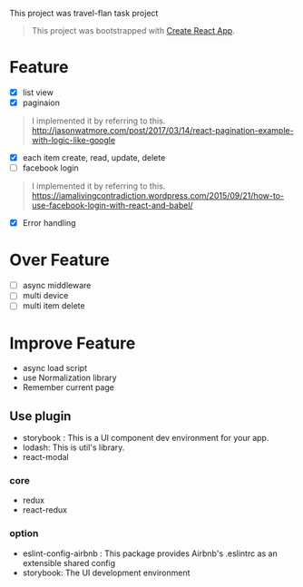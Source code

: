 
This project was travel-flan task project
>This project was bootstrapped with [Create React App](https://github.com/facebookincubator/create-react-app).

# Feature

- [x] list view
- [x] paginaion
>I implemented it by referring to this. http://jasonwatmore.com/post/2017/03/14/react-pagination-example-with-logic-like-google
- [x] each item create, read, update, delete
- [ ] facebook login
>I implemented it by referring to this. https://iamalivingcontradiction.wordpress.com/2015/09/21/how-to-use-facebook-login-with-react-and-babel/
- [x] Error handling

# Over Feature
- [ ] async middleware
- [ ] multi device
- [ ] multi item delete

# Improve Feature
- async load script
- use Normalization library
- Remember current page

## Use plugin
- storybook : This is a UI component dev environment for your app.
- lodash: This is util's library.
- react-modal

### core
- redux
- react-redux

### option
- eslint-config-airbnb : This package provides Airbnb's .eslintrc as an extensible shared config
- storybook: The UI development environment